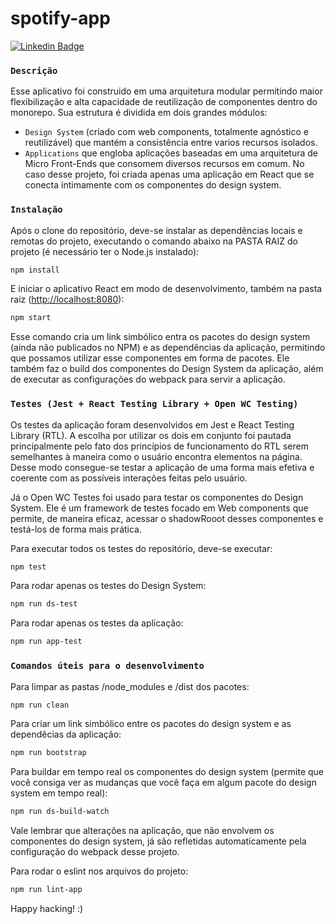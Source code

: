 # spotify-app
[![Linkedin Badge](https://img.shields.io/badge/-alexandre-blue?style=flat-square&logo=Linkedin&logoColor=white&link=https://www.linkedin.com/in/alexandre-anicio/)](https://www.linkedin.com/in/alexandre-anicio/)

### `Descrição`
Esse aplicativo foi construido em uma arquitetura modular permitindo maior flexibilização e alta capacidade de reutilização de componentes dentro do monorepo. Sua estrutura é dividida em dois grandes módulos:
  - `Design System` (criado com web components, totalmente agnóstico e reutilizável) que mantém a consistência entre varios recursos isolados. 
  - `Applications` que engloba aplicações baseadas em uma arquitetura de Micro Front-Ends que consomem diversos recursos em comum. No caso desse projeto, foi criada apenas uma aplicação em React que se conecta intimamente com os componentes do design system.

### `Instalação`
Após o clone do repositório, deve-se instalar as dependências locais e remotas do projeto, executando o comando abaixo na PASTA RAIZ do projeto (é necessário ter o Node.js instalado):
```bash
npm install
```
E iniciar o aplicativo React em modo de desenvolvimento, também na pasta raiz ([http://localhost:8080](http://localhost:8080)):
```bash
npm start
```
Esse comando cria um link simbólico entra os pacotes do design system (ainda não publicados no NPM) e as dependências da aplicação, permitindo que possamos utilizar esse componentes em forma de pacotes. Ele também faz o build dos componentes do Design System da aplicação, além de executar as configurações do webpack para servir a aplicação.

### `Testes (Jest + React Testing Library + Open WC Testing)`
Os testes da aplicação foram desenvolvidos em Jest e React Testing Library (RTL). A escolha por utilizar os dois em conjunto foi pautada principalmente pelo fato dos princípios de funcionamento do RTL serem semelhantes à maneira como o usuário encontra elementos na página. Desse modo consegue-se testar a aplicação de uma forma mais efetiva e coerente com as possíveis interações feitas pelo usuário.

Já o Open WC Testes foi usado para testar os componentes do Design System. Ele é um framework de testes focado em Web components que permite, de maneira eficaz, acessar o shadowRooot desses componentes e testá-los de forma mais prática.

Para executar todos os testes do repositório, deve-se executar:
```bash
npm test
```
Para rodar apenas os testes do Design System:
```bash
npm run ds-test
```
Para rodar apenas os testes da aplicação:
```bash
npm run app-test
```

### `Comandos úteis para o desenvolvimento`

Para limpar as pastas /node_modules e /dist dos pacotes:
```bash
npm run clean
```
Para criar um link simbólico entre os pacotes do design system e as dependêcias da aplicação:
```bash
npm run bootstrap
```
Para buildar em tempo real os componentes do design system (permite que você consiga ver as mudanças que você faça em algum pacote do design system em tempo real):
```bash
npm run ds-build-watch
```
Vale lembrar que alterações na aplicação, que não envolvem os componentes do design system, já são refletidas automaticamente pela configuração do webpack desse projeto.

Para rodar o eslint nos arquivos do projeto:
```bash
npm run lint-app
```

Happy hacking! :)

